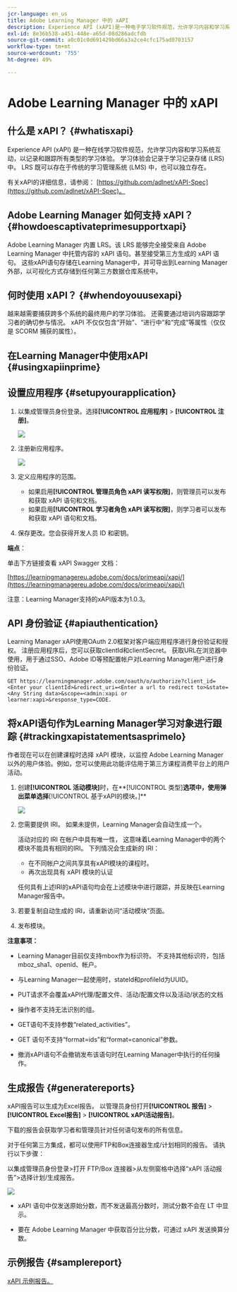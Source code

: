 ```yaml
---
jcr-language: en_us
title: Adobe Learning Manager 中的 xAPI
description: Experience API (xAPI)是一种电子学习软件规范，允许学习内容和学习系统互动，以记录和跟踪所有类型的学习体验。
exl-id: 8e36b538-a451-448e-a65d-08d286adcfdb
source-git-commit: a0c01c0d691429bd66a3a2ce4cfc175ad0703157
workflow-type: tm+mt
source-wordcount: '755'
ht-degree: 49%

---
```


# Adobe Learning Manager 中的 xAPI

## 什么是 xAPI？ {#whatisxapi}

Experience API (xAPI) 是一种在线学习软件规范，允许学习内容和学习系统互动，以记录和跟踪所有类型的学习体验。 学习体验会记录于学习记录存储 (LRS) 中。 LRS 既可以存在于传统的学习管理系统 (LMS) 中，也可以独立存在。

有关xAPI的详细信息，请参阅： [https://github.com/adlnet/xAPI-Spec](https://github.com/adlnet/xAPI-Spec)。

## Adobe Learning Manager 如何支持 xAPI？ {#howdoescaptivateprimesupportxapi}

Adobe Learning Manager 内置 LRS。该 LRS 能够完全接受来自 Adobe Learning Manager 中托管内容的 xAPI 语句。甚至接受第三方生成的 xAPI 语句。 这些xAPI语句存储在Learning Manager中，并可导出到Learning Manager外部，以可视化方式存储到任何第三方数据仓库系统中。

## 何时使用 xAPI？ {#whendoyouusexapi}

越来越需要捕获跨多个系统的最终用户的学习体验。  还需要通过培训内容跟踪学习者的确切参与情况。 xAPI 不仅仅包含“开始”、“进行中”和“完成”等属性（仅仅是 SCORM 捕获的属性）。

## 在Learning Manager中使用xAPI {#usingxapiinprime}

## 设置应用程序 {#setupyourapplication}

1. 以集成管理员身份登录。选择&#x200B;**[!UICONTROL 应用程序]** > **[!UICONTROL 注册]**。

   ![](assets/appregistration.png)

1. 注册新应用程序。

   ![](assets/appregistration.png)

1. 定义应用程序的范围。

   * 如果启用&#x200B;**[!UICONTROL 管理员角色 xAPI 读写权限]**，则管理员可以发布和获取 xAPI 语句和文档。
   * 如果启用&#x200B;**[!UICONTROL 学习者角色 xAPI 读写权限]**，则学习者可以发布和获取 xAPI 语句和文档。

1. 保存更改。您会获得开发人员 ID 和密钥。

**端点**：

单击下方链接查看 xAPI Swagger 文档：

[https://learningmanagereu.adobe.com/docs/primeapi/xapi/](https://learningmanagereu.adobe.com/docs/primeapi/xapi/)

注意：Learning Manager支持的xAPI版本为1.0.3。

## API 身份验证 {#apiauthentication}

Learning Manager xAPI使用OAuth 2.0框架对客户端应用程序进行身份验证和授权。 注册应用程序后，您可以获取clientId和clientSecret。 获取URL在浏览器中使用，用于通过SSO、Adobe ID等预配置帐户对Learning Manager用户进行身份验证。

```
GET https://learningmanager.adobe.com/oauth/o/authorize?client_id=<Enter your clientId>&redirect_uri=<Enter a url to redirect to>&state=<Any String data>&scope=<admin:xapi or learner:xapi>&response_type=CODE.
```

## 将xAPI语句作为Learning Manager学习对象进行跟踪 {#trackingxapistatementsasprimelo}

作者现在可以在创建课程时选择 xAPI 模块，以监控 Adobe Learning Manager 以外的用户体验。例如，您可以使用此功能评估用于第三方课程消费平台上的用户活动。

1. 创建&#x200B;**[!UICONTROL 活动模块]**&#x200B;时，在**[!UICONTROL 类型]**选项中，使用弹出菜单选择&#x200B;**[!UICONTROL 基于xAPI的模块。]**

   ![](assets/xapimodulecreation.png)

1. 您需要提供 IRI。 如果未提供，Learning Manager会自动生成一个。

   活动对应的 IRI 在帐户中具有唯一性， 这意味着Learning Manager中的两个模块不能具有相同的IRI。 下列情况会生成新的 IRI：

   * 在不同帐户之间共享具有xAPI模块的课程时。
   * 再次出现具有 xAPI 模块的认证



   任何具有上述IRI的xAPI语句均会在上述模块中进行跟踪，并反映在Learning Manager报告中。

1. 若要复制自动生成的 IRI，请重新访问“活动模块”页面。
1. 发布模块。

**注意事项：**

* Learning Manager目前仅支持mbox作为标识符。 不支持其他标识符，包括mboz_sha1、openid、帐户。

* 与Learning Manager一起使用时，stateId和profileId为UUID。
* PUT请求不会覆盖xAPI代理/配置文件、活动/配置文件以及活动/状态的文档
* 操作者不支持无法识别的组。
* GET语句不支持参数“related_activities”。
* GET 语句不支持“format=ids”和“format=canonical”参数。
* 撤消xAPI语句不会撤销发布该语句时在Learning Manager中执行的任何操作。

## 生成报告 {#generatereports}

xAPI报告可以生成为Excel报告。 以管理员身份打开&#x200B;**[!UICONTROL 报告]** > **[!UICONTROL Excel报告]** > **[!UICONTROL xAPI活动报告]**。

下载的报告会获取学习者和管理员针对任何语句发布的所有信息。

对于任何第三方集成，都可以使用FTP和Box连接器生成/计划相同的报告。 请执行以下步骤：

以集成管理员身份登录>打开 FTP/Box 连接器>从左侧窗格中选择“xAPI 活动报告”>选择计划/生成报告。

![](assets/xapischedule.png)

* xAPI 语句中仅发送原始分数，而不发送最高分数时，测试分数不会在 LT 中显示。

* 要在 Adobe Learning Manager 中获取百分比分数，可通过 xAPI 发送换算分数。

## 示例报告 {#samplereport}

[xAPI 示例报告。](assets/xapireport8842560559890766717csv.zip)
